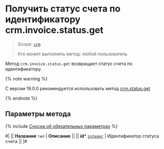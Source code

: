 # Получить статус счета по идентификатору crm.invoice.status.get

> Scope: [`crm`](../../../scopes/permissions.md)
>
> Кто может выполнять метод: любой пользователь

Метод `crm.invoice.status.get` возвращает статус счета по идентификатору.

{% note warning %}

С версии 19.0.0 рекомендуется использовать метод [crm.status.get](../../../crm/status/crm-status-get.md)

{% endnote %}

## Параметры метода

{% include [Сноска об обязательных параметрах](../../../../_includes/required.md) %}

#|
|| **Название**
`тип` | **Описание** ||
|| **id*** 
[`integer`](../../../data-types.md) | Идентификатор статуса счета ||
|#
